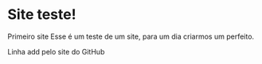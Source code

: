 # Site teste!
 Primeiro site
 Esse é um teste de um site, para um dia criarmos um perfeito.
 
 Linha add pelo site do GitHub
